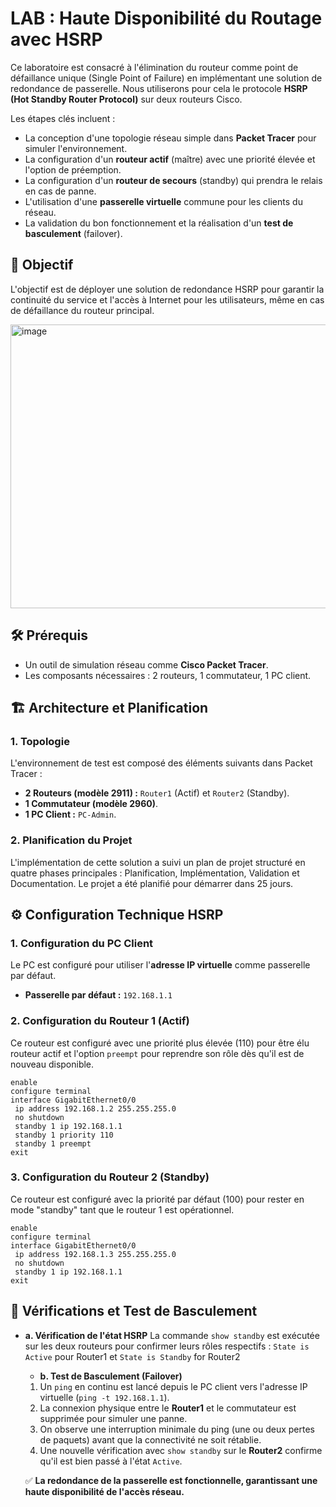# LAB : Haute Disponibilité du Routage avec HSRP

Ce laboratoire est consacré à l'élimination du routeur comme point de défaillance unique (Single Point of Failure) en implémentant une solution de redondance de passerelle. Nous utiliserons pour cela le protocole **HSRP (Hot Standby Router Protocol)** sur deux routeurs Cisco.

Les étapes clés incluent :

  * La conception d'une topologie réseau simple dans **Packet Tracer** pour simuler l'environnement.
  * La configuration d'un **routeur actif** (maître) avec une priorité élevée et l'option de préemption.
  * La configuration d'un **routeur de secours** (standby) qui prendra le relais en cas de panne.
  * L'utilisation d'une **passerelle virtuelle** commune pour les clients du réseau.
  * La validation du bon fonctionnement et la réalisation d'un **test de basculement** (failover).

## 🎯 Objectif

L'objectif est de déployer une solution de redondance HSRP pour garantir la continuité du service et l'accès à Internet pour les utilisateurs, même en cas de défaillance du routeur principal.

<img width="960" height="454" alt="image" src="https://github.com/user-attachments/assets/80fb7d90-0765-49ba-879c-4734abc3dacc" />


## 🛠️ Prérequis

  * Un outil de simulation réseau comme **Cisco Packet Tracer**.
  * Les composants nécessaires : 2 routeurs, 1 commutateur, 1 PC client.

## 🏗️ Architecture et Planification

### 1\. Topologie

L'environnement de test est composé des éléments suivants dans Packet Tracer :

  * **2 Routeurs (modèle 2911) :** `Router1` (Actif) et `Router2` (Standby).
  * **1 Commutateur (modèle 2960)**.
  * **1 PC Client :** `PC-Admin`.

### 2\. Planification du Projet

L'implémentation de cette solution a suivi un plan de projet structuré en quatre phases principales : Planification, Implémentation, Validation et Documentation.
Le projet a été planifié pour démarrer dans 25 jours.

## ⚙️ Configuration Technique HSRP

### 1\. Configuration du PC Client

Le PC est configuré pour utiliser l'**adresse IP virtuelle** comme passerelle par défaut.

  * **Passerelle par défaut :** `192.168.1.1`

### 2\. Configuration du Routeur 1 (Actif)

Ce routeur est configuré avec une priorité plus élevée (110) pour être élu routeur actif et l'option `preempt` pour reprendre son rôle dès qu'il est de nouveau disponible.

```cisco
enable
configure terminal
interface GigabitEthernet0/0
 ip address 192.168.1.2 255.255.255.0
 no shutdown
 standby 1 ip 192.168.1.1
 standby 1 priority 110
 standby 1 preempt
exit
```

### 3\. Configuration du Routeur 2 (Standby)

Ce routeur est configuré avec la priorité par défaut (100) pour rester en mode "standby" tant que le routeur 1 est opérationnel.

```cisco
enable
configure terminal
interface GigabitEthernet0/0
 ip address 192.168.1.3 255.255.255.0
 no shutdown
 standby 1 ip 192.168.1.1
exit
```

## 🧪 Vérifications et Test de Basculement

  * **a. Vérification de l'état HSRP**
    La commande `show standby` est exécutée sur les deux routeurs pour confirmer leurs rôles respectifs : `State is Active` pour Router1 et `State is Standby` for Router2

      * **b. Test de Basculement (Failover)**

    <!-- end list -->

    1.  Un `ping` en continu est lancé depuis le PC client vers l'adresse IP virtuelle (`ping -t 192.168.1.1`).
    2.  La connexion physique entre le **Router1** et le commutateur est supprimée pour simuler une panne.
    3.  On observe une interruption minimale du ping (une ou deux pertes de paquets) avant que la connectivité ne soit rétablie.
    4.  Une nouvelle vérification avec `show standby` sur le **Router2** confirme qu'il est bien passé à l'état `Active`.

    ✅ **La redondance de la passerelle est fonctionnelle, garantissant une haute disponibilité de l'accès réseau.**
